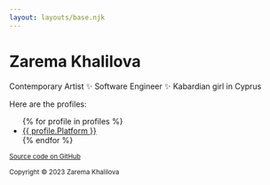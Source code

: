 ```yaml
---
layout: layouts/base.njk
---
```

# Zarema Khalilova

<p>Contemporary Artist ✨ Software Engineer ✨ Kabardian girl in Cyprus</p>

<p>Here are the profiles:</p>

<ul>
  {% for profile in profiles %}
    <li>
      <a href="{{ profile.URL }}">{{ profile.Platform }}</a>
    </li>
  {% endfor %}
</ul>

<footer>
  <p><small><a href="https://github.com/Zmoki/links.zmoki.xyz">Source code on GitHub</a></small></p>
  <p><small>Copyright © 2023 Zarema Khalilova</small></p>
</footer>
